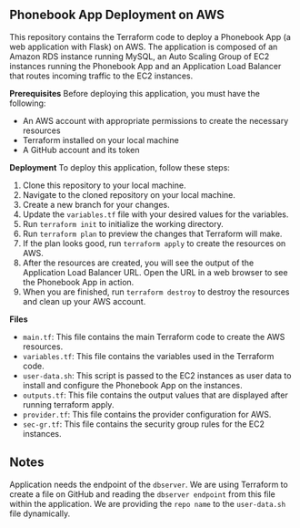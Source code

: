 ## Phonebook App Deployment on AWS

This repository contains the Terraform code to deploy a Phonebook App (a web application with Flask) on AWS. The application is composed of an Amazon RDS instance running MySQL, an Auto Scaling Group of EC2 instances running the Phonebook App and an Application Load Balancer that routes incoming traffic to the EC2 instances.

**Prerequisites**
Before deploying this application, you must have the following:

- An AWS account with appropriate permissions to create the necessary resources
- Terraform installed on your local machine
- A GitHub account and its token

**Deployment**
To deploy this application, follow these steps:

1. Clone this repository to your local machine.
2. Navigate to the cloned repository on your local machine.
3. Create a new branch for your changes.
4. Update the `variables.tf` file with your desired values for the variables.
5. Run `terraform init` to initialize the working directory.
6. Run `terraform plan` to preview the changes that Terraform will make.
7. If the plan looks good, run `terraform apply` to create the resources on AWS.
8. After the resources are created, you will see the output of the Application Load Balancer URL. Open the URL in a web browser to see the Phonebook App in action.
9. When you are finished, run `terraform destroy` to destroy the resources and clean up your AWS account.

**Files**
- `main.tf`: This file contains the main Terraform code to create the AWS resources.
- `variables.tf`: This file contains the variables used in the Terraform code.
- `user-data.sh`: This script is passed to the EC2 instances as user data to install and configure the Phonebook App on the instances.
- `outputs.tf`: This file contains the output values that are displayed after running terraform apply.
- `provider.tf`: This file contains the provider configuration for AWS.
- `sec-gr.tf`: This file contains the security group rules for the EC2 instances.
 ## Notes

 Application needs the endpoint of the `dbserver`. We are using Terraform to create a file on GitHub and reading the `dbserver endpoint` from this file within the application.
We are providing the `repo name` to the `user-data.sh` file dynamically.